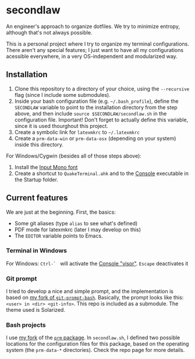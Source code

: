 secondlaw
=========

An engineer's approach to organize dotfiles. We try to minimize entropy, although that's not always possible.

This is a personal project where I try to organize my terminal configurations. There aren't any special features; I just want to have all my configurations acessible everywhere, in a very OS-independent and modularized way.

## Installation

1. Clone this repository to a directory of your choice, using the `--recursive` flag (since I include some submodules).
2. Inside your bash configuration file (e.g. `~/.bash_profile`), define the `SECONDLAW` variable to point to the installation directory from the step above, and then include `source $SECONDLAW/secondlaw.sh` in the configuration file. Important! Don't forget to actually define this variable, since it is used thourghout this project.
3. Create a symbolic link for `latexmkrc` to `~/.latexmkrc`
4. Create a `prm-data-win` or `prm-data-osx` (depending on your system) inside this directory.

For Windows/Cygwin (besides all of those steps above):

1. Install the [Input Mono font](http://input.fontbureau.com/)
2. Create a shortcut to `QuakeTerminal.ahk` and to the [Console](http://sourceforge.net/projects/console/ ) 
 executable in the Startup folder.

## Current features

We are just at the beginning. First, the basics:

* Some git aliases (type `alias` to see what's defined)
* PDF mode for latexmkrc (later I may develop on this)
* The `EDITOR` variable points to Emacs.

### Terminal in Windows

For Windows: ``Ctrl-` `` will activate the [Console "visor"](http://tech.xster.net/tips/quake-style-drop-down-terminal-for-windows/ ). `Escape` deactivates it

### Git prompt

I tried to develop a nice and simple prompt, and the implementation is based on [my fork of `git-prompt-bash`](https://github.com/fabiofortkamp/bash-git-prompt). Basically, the prompt looks like this: `<user> in <dir> <git-info>`. This repo is included as a submodule. The theme used is Solarized.

### Bash projects

I use [my fork](https://github.com/fabiofortkamp/prm) of the [`prm` package](https://github.com/eivind88/prm). In `secondlaw.sh`, I defined two possible locations for the configuration files for this package, based on the operating system (the `prm-data-*` directories). Check the repo page for more details.
 
